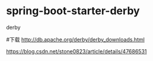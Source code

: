 # spring-boot-starter-derby
derby


#下载
http://db.apache.org/derby/derby_downloads.html


https://blog.csdn.net/stone0823/article/details/47686531